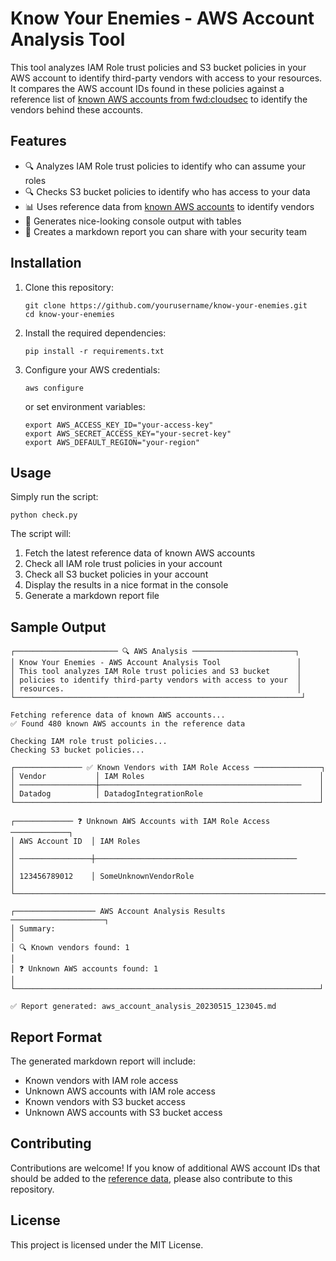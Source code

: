 # Know Your Enemies - AWS Account Analysis Tool

This tool analyzes IAM Role trust policies and S3 bucket policies in your AWS account to identify third-party vendors with access to your resources. It compares the AWS account IDs found in these policies against a reference list of [known AWS accounts from fwd:cloudsec](https://github.com/fwdcloudsec/known_aws_accounts/) to identify the vendors behind these accounts.

## Features

- 🔍 Analyzes IAM Role trust policies to identify who can assume your roles
- 🔍 Checks S3 bucket policies to identify who has access to your data
- 📊 Uses reference data from [known AWS accounts](https://github.com/fwdcloudsec/known_aws_accounts) to identify vendors
- 📝 Generates nice-looking console output with tables
- 📄 Creates a markdown report you can share with your security team

## Installation

1. Clone this repository:

   ```
   git clone https://github.com/yourusername/know-your-enemies.git
   cd know-your-enemies
   ```

2. Install the required dependencies:

   ```
   pip install -r requirements.txt
   ```

3. Configure your AWS credentials:
   ```
   aws configure
   ```
   or set environment variables:
   ```
   export AWS_ACCESS_KEY_ID="your-access-key"
   export AWS_SECRET_ACCESS_KEY="your-secret-key"
   export AWS_DEFAULT_REGION="your-region"
   ```

## Usage

Simply run the script:

```
python check.py
```

The script will:

1. Fetch the latest reference data of known AWS accounts
2. Check all IAM role trust policies in your account
3. Check all S3 bucket policies in your account
4. Display the results in a nice format in the console
5. Generate a markdown report file

## Sample Output

```
┌─────────────────────── 🔍 AWS Analysis ───────────────────────┐
│ Know Your Enemies - AWS Account Analysis Tool                 │
│ This tool analyzes IAM Role trust policies and S3 bucket      │
│ policies to identify third-party vendors with access to your  │
│ resources.                                                    │
└────────────────────────────────────────────────────────────────┘

Fetching reference data of known AWS accounts...
✅ Found 480 known AWS accounts in the reference data

Checking IAM role trust policies...
Checking S3 bucket policies...

┌─────────────── ✅ Known Vendors with IAM Role Access ───────────────┐
│ Vendor           │ IAM Roles                                       │
│ ─────────────────┼─────────────────────────────────────────────    │
│ Datadog          │ DatadogIntegrationRole                          │
└────────────────────────────────────────────────────────────────────┘

┌───────────── ❓ Unknown AWS Accounts with IAM Role Access ─────────────┐
│ AWS Account ID  │ IAM Roles                                           │
│ ────────────────┼─────────────────────────────────────────────        │
│ 123456789012    │ SomeUnknownVendorRole                               │
└────────────────────────────────────────────────────────────────────────┘

┌────────────────── AWS Account Analysis Results ─────────────────────┐
│ Summary:                                                            │
│ 🔍 Known vendors found: 1                                           │
│ ❓ Unknown AWS accounts found: 1                                     │
└────────────────────────────────────────────────────────────────────┘

✅ Report generated: aws_account_analysis_20230515_123045.md
```

## Report Format

The generated markdown report will include:

- Known vendors with IAM role access
- Unknown AWS accounts with IAM role access
- Known vendors with S3 bucket access
- Unknown AWS accounts with S3 bucket access

## Contributing

Contributions are welcome! If you know of additional AWS account IDs that should be added to the [reference data](https://github.com/fwdcloudsec/known_aws_accounts/), please also contribute to this repository.

## License

This project is licensed under the MIT License.
